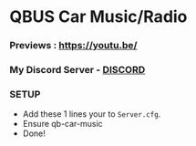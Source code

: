 # QBUS Car Music/Radio
### Previews : https://youtu.be/

### My Discord Server - [DISCORD](https://discord.io/https://discord.io/AFLAFW)

### SETUP 
- Add these 1 lines your to `Server.cfg`.
- Ensure qb-car-music
- Done!

